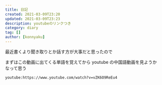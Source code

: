 ```yaml
---
title: 日記
created: 2021-03-09T23:20
updated: 2021-03-09T23:23
description: youtubeのリンクつき
category: diary
tag: []
author: [konnyaku]
---
```


最近書くより聞き取りとか話す方が大事だと思ったので

まずはこの動画に出てくる単語を覚えてから
youtube の中国語動画を見ようかなって思う

`youtube:https://www.youtube.com/watch?v=vZK6O9ReEu4`
